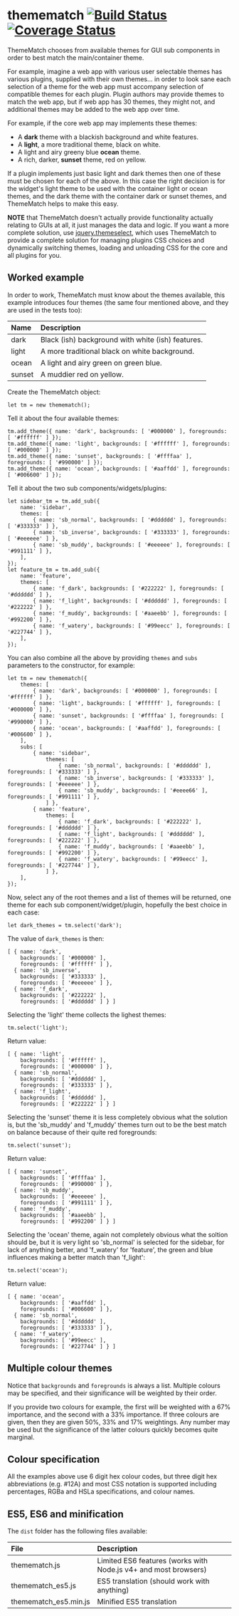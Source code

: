 # themematch [![Build Status](https://travis-ci.org/mwri/themematch.svg?branch=master)](https://travis-ci.org/mwri/themematch) [![Coverage Status](https://coveralls.io/repos/github/mwri/themematch/badge.svg?branch=master)](https://coveralls.io/github/mwri/themematch?branch=master)


ThemeMatch chooses from available themes for GUI sub components in order
to best match the main/container theme.

For example, imagine a web app with various user selectable themes has
various plugins, supplied with their own themes... in order to look sane
each selection of a theme for the web app must accompany selection of
compatible themes for each plugin. Plugin authors may provide themes to
match the web app, but if web app has 30 themes, they might not, and
additional themes may be added to the web app over time.

For example, if the core web app may implements these themes:

* A **dark** theme with a blackish background and white features.
* A **light**, a more traditional theme, black on white.
* A light and airy greeny blue **ocean** theme.
* A rich, darker, **sunset** theme, red on yellow.

If a plugin implements just basic light and dark themes then one of
these must be chosen for each of the above. In this case the right
decision is for the widget's light theme to be used with the container
light or ocean themes, and the dark theme with the container dark or
sunset themes, and ThemeMatch helps to make this easy.

**NOTE** that ThemeMatch doesn't actually provide functionality actually
relating to GUIs at all, it just manages the data and logic. If you
want a more complete solution, use
[jquery.themeselect](https://github.com/mwri/jquery.themeselect), which
uses ThemeMatch to provide a complete solution for managing plugins
CSS choices and dynamically switching themes, loading and unloading CSS for
the core and all plugins for you.

## Worked example

In order to work, ThemeMatch must know about the themes available, this
example introduces four themes (the same four mentioned above, and they
are used in the tests too):

Name | Description
:-- | :--
dark | Black (ish) background with white (ish) features.
light | A more traditional black on white background.
ocean | A light and airy green on green blue.
sunset  | A muddier red on yellow.

Create the ThemeMatch object:

```
let tm = new themematch();
```

Tell it about the four available themes:

```
tm.add_theme({ name: 'dark', backgrounds: [ '#000000' ], foregrounds: [ '#ffffff' ] });
tm.add_theme({ name: 'light', backgrounds: [ '#ffffff' ], foregrounds: [ '#000000' ] });
tm.add_theme({ name: 'sunset', backgrounds: [ '#ffffaa' ], foregrounds: [ '#990000' ] });
tm.add_theme({ name: 'ocean', backgrounds: [ '#aaffdd' ], foregrounds: [ '#006600' ] });
```

Tell it about the two sub components/widgets/plugins:

```
let sidebar_tm = tm.add_sub({
    name: 'sidebar',
    themes: [
        { name: 'sb_normal', backgrounds: [ '#dddddd' ], foregrounds: [ '#333333' ] },
        { name: 'sb_inverse', backgrounds: [ '#333333' ], foregrounds: [ '#eeeeee' ] },
        { name: 'sb_muddy', backgrounds: [ '#eeeeee' ], foregrounds: [ '#991111' ] },
    ],
});
let feature_tm = tm.add_sub({
    name: 'feature',
    themes: [
        { name: 'f_dark', backgrounds: [ '#222222' ], foregrounds: [ '#dddddd' ] },
        { name: 'f_light', backgrounds: [ '#dddddd' ], foregrounds: [ '#222222' ] },
        { name: 'f_muddy', backgrounds: [ '#aaeebb' ], foregrounds: [ '#992200' ] },
        { name: 'f_watery', backgrounds: [ '#99eecc' ], foregrounds: [ '#227744' ] },
    ],
});
```

You can also combine all the above by providing `themes` and `subs`
parameters to the constructor, for example:

```
let tm = new themematch({
    themes: [
        { name: 'dark', backgrounds: [ '#000000' ], foregrounds: [ '#ffffff' ] },
        { name: 'light', backgrounds: [ '#ffffff' ], foregrounds: [ '#000000' ] },
        { name: 'sunset', backgrounds: [ '#ffffaa' ], foregrounds: [ '#990000' ] },
        { name: 'ocean', backgrounds: [ '#aaffdd' ], foregrounds: [ '#006600' ] },
    ],
    subs: [
        { name: 'sidebar',
            themes: [
                { name: 'sb_normal', backgrounds: [ '#dddddd' ], foregrounds: [ '#333333' ] },
                { name: 'sb_inverse', backgrounds: [ '#333333' ], foregrounds: [ '#eeeeee' ] },
                { name: 'sb_muddy', backgrounds: [ '#eeee66' ], foregrounds: [ '#991111' ] },
            ] },
        { name: 'feature',
            themes: [
                { name: 'f_dark', backgrounds: [ '#222222' ], foregrounds: [ '#dddddd' ] },
                { name: 'f_light', backgrounds: [ '#dddddd' ], foregrounds: [ '#222222' ] },
                { name: 'f_muddy', backgrounds: [ '#aaeebb' ], foregrounds: [ '#992200' ] },
                { name: 'f_watery', backgrounds: [ '#99eecc' ], foregrounds: [ '#227744' ] },
            ] },
    ],
});
```

Now, select any of the root themes and a list of themes will be returned, one
theme for each sub component/widget/plugin, hopefully the best choice in each
case:

```
let dark_themes = tm.select('dark');
```

The value of `dark_themes` is then:

```
[ { name: 'dark',
    backgrounds: [ '#000000' ],
    foregrounds: [ '#ffffff' ] },
  { name: 'sb_inverse',
    backgrounds: [ '#333333' ],
    foregrounds: [ '#eeeeee' ] },
  { name: 'f_dark',
    backgrounds: [ '#222222' ],
    foregrounds: [ '#dddddd' ] } ]
```

Selecting the 'light' theme collects the lighest themes:

```
tm.select('light');
```

Return value:

```
[ { name: 'light',
    backgrounds: [ '#ffffff' ],
    foregrounds: [ '#000000' ] },
  { name: 'sb_normal',
    backgrounds: [ '#dddddd' ],
    foregrounds: [ '#333333' ] },
  { name: 'f_light',
    backgrounds: [ '#dddddd' ],
    foregrounds: [ '#222222' ] } ]
```

Selecting the 'sunset' theme it is less completely obvious what
the solution is, but the 'sb_muddy' and 'f_muddy' themes turn out
to be the best match on balance because of their quite red foregrounds:

```
tm.select('sunset');
```

Return value:

```
[ { name: 'sunset',
    backgrounds: [ '#ffffaa' ],
    foregrounds: [ '#990000' ] },
  { name: 'sb_muddy',
    backgrounds: [ '#eeeeee' ],
    foregrounds: [ '#991111' ] },
  { name: 'f_muddy',
    backgrounds: [ '#aaeebb' ],
    foregrounds: [ '#992200' ] } ]
```

Selecting the 'ocean' theme, again not completely obvious what
the soltion should be, but it is very light so 'sb_normal' is
selected for the sidebar, for lack of anything better, and 'f_watery'
for 'feature', the green and blue influences making a better match
than 'f_light':

```
tm.select('ocean');
```

Return value:

```
[ { name: 'ocean',
    backgrounds: [ '#aaffdd' ],
    foregrounds: [ '#006600' ] },
  { name: 'sb_normal',
    backgrounds: [ '#dddddd' ],
    foregrounds: [ '#333333' ] },
  { name: 'f_watery',
    backgrounds: [ '#99eecc' ],
    foregrounds: [ '#227744' ] } ]
```

## Multiple colour themes

Notice that `backgrounds` and `foregrounds` is always a list. Multiple
colours may be specified, and their significance will be weighted by
their order.

If you provide two colours for example, the first will be weighted
with a 67% importance, and the second with a 33% importance. If three
colours are given, then they are given 50%, 33% and 17% weightings.
Any number may be used but the significance of the latter colours
quickly becomes quite marginal.

## Colour specification

All the examples above use 6 digit hex colour codes, but three
digit hex abbreviations (e.g. #12A) and most CSS notation is supported
including percentages, RGBa and HSLa specifications, and colour names.

## ES5, ES6 and minification

The `dist` folder has the following files available:

File | Description
:-- | :--
themematch.js | Limited ES6 features (works with Node.js v4+ and most browsers)
themematch_es5.js | ES5 translation (should work with anything)
themematch_es5.min.js | Minified ES5 translation
